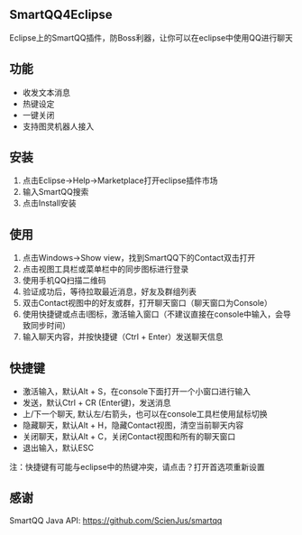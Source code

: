 ## SmartQQ4Eclipse
Eclipse上的SmartQQ插件，防Boss利器，让你可以在eclipse中使用QQ进行聊天

## 功能
- 收发文本消息
- 热键设定
- 一键关闭
- 支持图灵机器人接入

## 安装

1. 点击Eclipse->Help->Marketplace打开eclipse插件市场
2. 输入SmartQQ搜索
3. 点击Install安装

## 使用

1. 点击Windows->Show view，找到SmartQQ下的Contact双击打开
2. 点击视图工具栏或菜单栏中的同步图标进行登录
3. 使用手机QQ扫描二维码
4. 验证成功后，等待拉取最近消息，好友及群组列表
5. 双击Contact视图中的好友或群，打开聊天窗口（聊天窗口为Console）
6. 使用快捷键或点击I图标，激活输入窗口（不建议直接在console中输入，会导致同步时间）
7. 输入聊天内容，并按快捷键（Ctrl + Enter）发送聊天信息

## 快捷键

- 激活输入，默认Alt + S，在console下面打开一个小窗口进行输入
- 发送，默认Ctrl + CR (Enter键)，发送消息
- 上/下一个聊天, 默认左/右箭头，也可以在console工具栏使用鼠标切换
- 隐藏聊天，默认Alt + H，隐藏Contact视图，清空当前聊天内容
- 关闭聊天，默认Alt + C，关闭Contact视图和所有的聊天窗口
- 退出输入，默认ESC

注：快捷键有可能与eclipse中的热键冲突，请点击？打开首选项重新设置

## 感谢

SmartQQ Java API: https://github.com/ScienJus/smartqq
